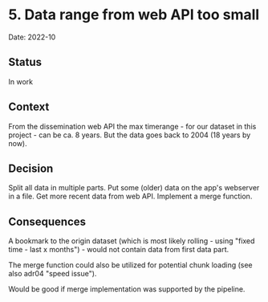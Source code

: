 # 5. Data range from web API too small

Date: 2022-10

## Status

In work

## Context

From the dissemination web API the max timerange - for our dataset in this project - can be ca. 8 years. But the data goes back to 2004 (18 years by now).

## Decision

Split all data in multiple parts.
Put some (older) data on the app's webserver in a file.
Get more recent data from web API.
Implement a merge function.

## Consequences

A bookmark to the origin dataset (which is most likely rolling - using "fixed time - last x months") - would not contain data from first data part.

The merge function could also be utilized for potential chunk loading (see also adr04 "speed issue").

Would be good if merge implementation was supported by the pipeline.
